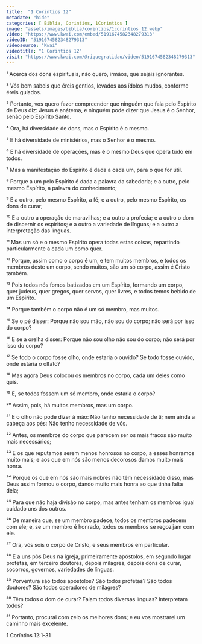 ```yaml
---
title:  "1 Corintios 12"
metadate: "hide"
categories: [ Biblia, Corintios, 1Corintios ]
image: "assets/images/biblia/corintios/1corintios_12.webp"
video: "https://www.kwai.com/embed/5191674582348279313"
videoID: "5191674582348279313"
videosource: "Kwai"
videotitle: "1 Corintios 12"
visit: "https://www.kwai.com/@riquegratidao/video/5191674582348279313"
---
```





¹ Acerca dos dons espirituais, não quero, irmãos, que sejais ignorantes.

² Vós bem sabeis que éreis gentios, levados aos ídolos mudos, conforme éreis guiados.

³ Portanto, vos quero fazer compreender que ninguém que fala pelo Espírito de Deus diz: Jesus é anátema, e ninguém pode dizer que Jesus é o Senhor, senão pelo Espírito Santo.

⁴ Ora, há diversidade de dons, mas o Espírito é o mesmo.

⁵ E há diversidade de ministérios, mas o Senhor é o mesmo.

⁶ E há diversidade de operações, mas é o mesmo Deus que opera tudo em todos.

⁷ Mas a manifestação do Espírito é dada a cada um, para o que for útil.

⁸ Porque a um pelo Espírito é dada a palavra da sabedoria; e a outro, pelo mesmo Espírito, a palavra do conhecimento;

⁹ E a outro, pelo mesmo Espírito, a fé; e a outro, pelo mesmo Espírito, os dons de curar;

¹⁰ E a outro a operação de maravilhas; e a outro a profecia; e a outro o dom de discernir os espíritos; e a outro a variedade de línguas; e a outro a interpretação das línguas.

¹¹ Mas um só e o mesmo Espírito opera todas estas coisas, repartindo particularmente a cada um como quer.

¹² Porque, assim como o corpo é um, e tem muitos membros, e todos os membros deste um corpo, sendo muitos, são um só corpo, assim é Cristo também.

¹³ Pois todos nós fomos batizados em um Espírito, formando um corpo, quer judeus, quer gregos, quer servos, quer livres, e todos temos bebido de um Espírito.

¹⁴ Porque também o corpo não é um só membro, mas muitos.

¹⁵ Se o pé disser: Porque não sou mão, não sou do corpo; não será por isso do corpo?

¹⁶ E se a orelha disser: Porque não sou olho não sou do corpo; não será por isso do corpo?

¹⁷ Se todo o corpo fosse olho, onde estaria o ouvido? Se todo fosse ouvido, onde estaria o olfato?

¹⁸ Mas agora Deus colocou os membros no corpo, cada um deles como quis.

¹⁹ E, se todos fossem um só membro, onde estaria o corpo?

²⁰ Assim, pois, há muitos membros, mas um corpo.

²¹ E o olho não pode dizer à mão: Não tenho necessidade de ti; nem ainda a cabeça aos pés: Não tenho necessidade de vós.

²² Antes, os membros do corpo que parecem ser os mais fracos são muito mais necessários;

²³ E os que reputamos serem menos honrosos no corpo, a esses honramos muito mais; e aos que em nós são menos decorosos damos muito mais honra.

²⁴ Porque os que em nós são mais nobres não têm necessidade disso, mas Deus assim formou o corpo, dando muito mais honra ao que tinha falta dela;

²⁵ Para que não haja divisão no corpo, mas antes tenham os membros igual cuidado uns dos outros.

²⁶ De maneira que, se um membro padece, todos os membros padecem com ele; e, se um membro é honrado, todos os membros se regozijam com ele.

²⁷ Ora, vós sois o corpo de Cristo, e seus membros em particular.

²⁸ E a uns pôs Deus na igreja, primeiramente apóstolos, em segundo lugar profetas, em terceiro doutores, depois milagres, depois dons de curar, socorros, governos, variedades de línguas.

²⁹ Porventura são todos apóstolos? São todos profetas? São todos doutores? São todos operadores de milagres?

³⁰ Têm todos o dom de curar? Falam todos diversas línguas? Interpretam todos?

³¹ Portanto, procurai com zelo os melhores dons; e eu vos mostrarei um caminho mais excelente. 





1 Coríntios 12:1-31

